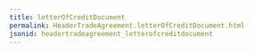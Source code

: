 ```yaml
---
title: letterOfCreditDocument
permalink: HeaderTradeAgreement.letterOfCreditDocument.html
jsonid: headertradeagreement_letterofcreditdocument
---
```

